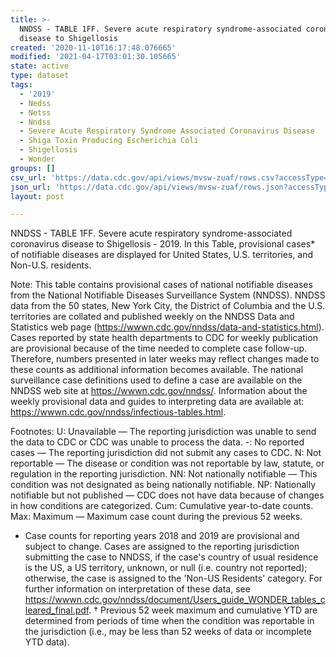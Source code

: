 ```yaml
---
title: >-
  NNDSS - TABLE 1FF. Severe acute respiratory syndrome-associated coronavirus
  disease to Shigellosis
created: '2020-11-10T16:17:48.076665'
modified: '2021-04-17T03:01:30.105665'
state: active
type: dataset
tags:
  - '2019'
  - Nedss
  - Netss
  - Nndss
  - Severe Acute Respiratory Syndrome Associated Coronavirus Disease
  - Shiga Toxin Producing Escherichia Coli
  - Shigellosis
  - Wonder
groups: []
csv_url: 'https://data.cdc.gov/api/views/mvsw-zuaf/rows.csv?accessType=DOWNLOAD'
json_url: 'https://data.cdc.gov/api/views/mvsw-zuaf/rows.json?accessType=DOWNLOAD'
layout: post

---
```

NNDSS - TABLE 1FF. Severe acute respiratory syndrome-associated coronavirus disease to Shigellosis - 2019. In this Table, provisional cases* of notifiable diseases are displayed for United States, U.S. territories, and Non-U.S. residents. 

Note: 
This table contains provisional cases of national notifiable diseases from the National Notifiable Diseases Surveillance System (NNDSS). NNDSS data from the 50 states, New York City, the District of Columbia and the U.S. territories are collated and published weekly on the NNDSS Data and Statistics web page (https://wwwn.cdc.gov/nndss/data-and-statistics.html). Cases reported by state health departments to CDC for weekly publication are provisional because of the time needed to complete case follow-up. Therefore, numbers presented in later weeks may reflect changes made to these counts as additional information becomes available. The national surveillance case definitions used to define a case are available on the NNDSS web site at https://wwwn.cdc.gov/nndss/. Information about the weekly provisional data and guides to interpreting data are available at: https://wwwn.cdc.gov/nndss/infectious-tables.html. 

Footnotes:
U: Unavailable — The reporting jurisdiction was unable to send the data to CDC or CDC was unable to process the data.
-: No reported cases — The reporting jurisdiction did not submit any cases to CDC.
N: Not reportable — The disease or condition was not reportable by law, statute, or regulation in the reporting jurisdiction.
NN: Not nationally notifiable — This condition was not designated as being nationally notifiable.
NP: Nationally notifiable but not published — CDC does not have data because of changes in how conditions are categorized.
Cum: Cumulative year-to-date counts.
Max: Maximum — Maximum case count during the previous 52 weeks.
* Case counts for reporting years 2018 and 2019 are provisional and subject to change. Cases are assigned to the reporting jurisdiction submitting the case to NNDSS, if the case's country of usual residence is the US, a US territory, unknown, or null (i.e. country not reported); otherwise, the case is assigned to the 'Non-US Residents' category. For further information on interpretation of these data, see https://wwwn.cdc.gov/nndss/document/Users_guide_WONDER_tables_cleared_final.pdf. 
† Previous 52 week maximum and cumulative YTD are determined from periods of time when the condition was reportable in the jurisdiction (i.e., may be less than 52 weeks of data or incomplete YTD data).
